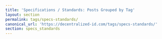 ```yaml
---
title: 'Specifications / Standards: Posts Grouped by Tag'
layout: section 
permalink: tags/specs-standards/
canonical_url: 'https://decentralized-id.com/tags/specs-standards/'
section: specs_standards
---
```

